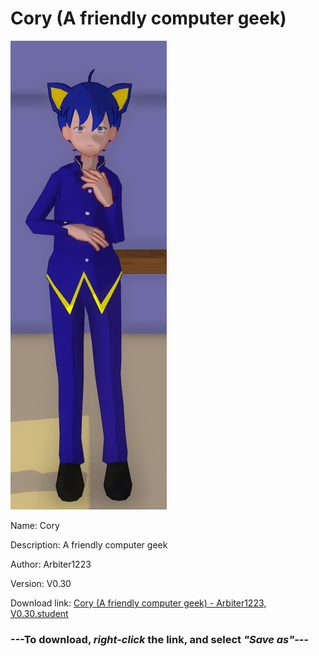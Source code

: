 # Cory (A friendly computer geek)

<img src = "https://raw.githubusercontent.com/Arbiter1223/Daigaku-Gurashi-Custom-Students/master/Students/Files/Cory%20(A%20friendly%20computer%20geek).png">

Name: Cory

Description: A friendly computer geek

Author: Arbiter1223

Version: V0.30

Download link: <a href="https://raw.githubusercontent.com/Arbiter1223/Daigaku-Gurashi-Custom-Students/master/Students/Files/Cory%20(A%20friendly%20computer%20geek)%20-%20Arbiter1223%2C%20V0.30.student">Cory (A friendly computer geek) - Arbiter1223, V0.30.student</a>

### ---**To download, _right-click_ the link, and select _"Save as"_**---

